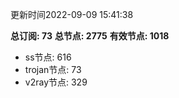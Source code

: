 更新时间2022-09-09 15:41:38

**总订阅: 73**
**总节点: 2775**
**有效节点: 1018**
- ss节点: 616
- trojan节点: 73
- v2ray节点: 329
